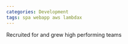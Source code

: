 ```yaml
---
categories: Development
tags: spa webapp aws lambdax
---
```




Recruited for and grew high performing teams

